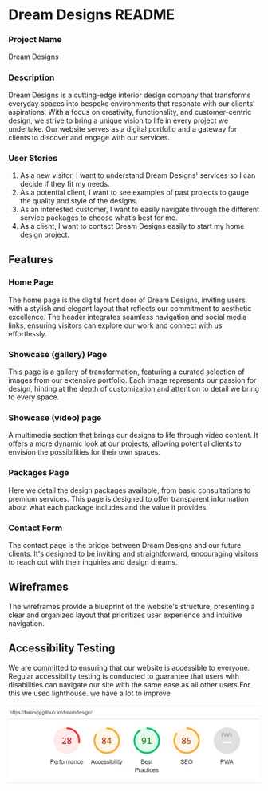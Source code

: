 <h1><b>Dream Designs README</b></h1>

<h3>Project Name</h3>
Dream Designs

<h3>Description</h3>
<p>Dream Designs is a cutting-edge interior design company that transforms everyday spaces into bespoke environments that resonate with our clients' aspirations. With a focus on creativity, functionality, and customer-centric design, we strive to bring a unique vision to life in every project we undertake. Our website serves as a digital portfolio and a gateway for clients to discover and engage with our services.</p>

<h3>User Stories</h3>
<ol type="1.">
<li>As a new visitor, I want to understand Dream Designs' services so I can decide if they fit my needs.</li>
<li>As a potential client, I want to see examples of past projects to gauge the quality and style of the designs.</li>
<li>As an interested customer, I want to easily navigate through the different service packages to choose what’s best for me.</li>
<li>As a client, I want to contact Dream Designs easily to start my home design project.</li>
</ol>

<h2>Features</h2>
<h3>Home Page</h3>
<p>The home page is the digital front door of Dream Designs, inviting users with a stylish and elegant layout that reflects our commitment to aesthetic excellence. The header integrates seamless navigation and social media links, ensuring visitors can explore our work and connect with us effortlessly.</p>

<h3>Showcase (gallery) Page</h3>
<p>This page is a gallery of transformation, featuring a curated selection of images from our extensive portfolio. Each image represents our passion for design, hinting at the depth of customization and attention to detail we bring to every space.</p>

<h3>Showcase (video) page</h3>
<p>A multimedia section that brings our designs to life through video content. It offers a more dynamic look at our projects, allowing potential clients to envision the possibilities for their own spaces.</p>

<h3>Packages Page</h3>
<p>Here we detail the design packages available, from basic consultations to premium services. This page is designed to offer transparent information about what each package includes and the value it provides.</p>

<h3>Contact Form</h3>
<p>The contact page is the bridge between Dream Designs and our future clients. It's designed to be inviting and straightforward, encouraging visitors to reach out with their inquiries and design dreams.</p>

<h2>Wireframes</h2>
<p>The wireframes provide a blueprint of the website's structure, presenting a clear and organized layout that prioritizes user experience and intuitive navigation.</p>

<h2>Accessibility Testing</h2>
<p>We are committed to ensuring that our website is accessible to everyone. Regular accessibility testing is conducted to guarantee that users with disabilities can navigate our site with the same ease as all other users.For this we used lighthouse. we have a lot to improve</p>
<img src="Assets/images/performance-lighthouse.JPG" alt="performance">


<img src="" alt="">
<img src="" alt="">
<img src="" alt="">
<img src="" alt="">
<img src="" alt="">
<img src="" alt="">
<img src="" alt="">
<img src="" alt="">
